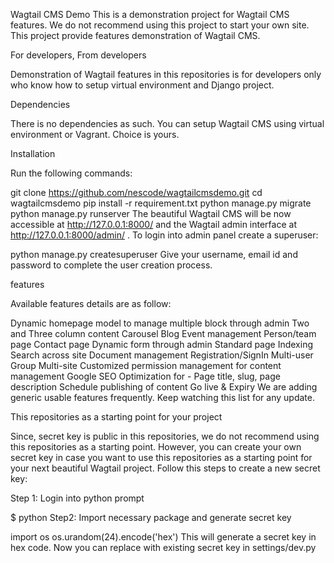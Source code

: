 Wagtail CMS Demo
This is a demonstration project for Wagtail CMS features. We do not recommend using this project to start your own site. This project provide features demonstration of Wagtail CMS.

For developers, From developers

Demonstration of Wagtail features in this repositories is for developers only who know how to setup virtual environment and Django project.

Dependencies

There is no dependencies as such. You can setup Wagtail CMS using virtual environment or Vagrant. Choice is yours.

Installation

Run the following commands:

git clone https://github.com/nescode/wagtailcmsdemo.git
cd wagtailcmsdemo
pip install -r requirement.txt
python manage.py migrate
python manage.py runserver
The beautiful Wagtail CMS will be now accessible at http://127.0.0.1:8000/ and the Wagtail admin interface at http://127.0.0.1:8000/admin/ . To login into admin panel create a superuser:

python manage.py createsuperuser
Give your username, email id and password to complete the user creation process.

features

Available features details are as follow:

Dynamic homepage model to manage multiple block through admin
Two and Three column content
Carousel
Blog
Event management
Person/team page
Contact page
Dynamic form through admin
Standard page
Indexing
Search across site
Document management
Registration/SignIn
Multi-user
Group
Multi-site
Customized permission management for content management
Google SEO Optimization for - Page title, slug, page description
Schedule publishing of content Go live & Expiry
We are adding generic usable features frequently. Keep watching this list for any update.

This repositories as a starting point for your project

Since, secret key is public in this repositories, we do not recommend using this repositories as a starting point. However, you can create your own secret key in case you want to use this repositories as a starting point for your next beautiful Wagtail project. Follow this steps to create a new secret key:

Step 1: Login into python prompt

$ python
Step2: Import necessary package and generate secret key

import os
os.urandom(24).encode('hex')
This will generate a secret key in hex code. Now you can replace with existing secret key in settings/dev.py
